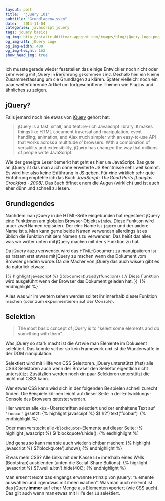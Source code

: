 ```yaml
---
layout: post
title:  "jQuery 101"
subtitle: "Grundlagenwissen"
date:   2014-11-04
categories: javascript jquery
tags: jquery basics
og_img: http://static-ddittmar.appspot.com/images/blog/jQuery-Logo.png
og_img-alt: jQuery Logo
og_img-width: 400
og_img-height: 102
show_head_img: true
---
```

Ich musste gerade wieder feststellen das einige Entwickler noch nicht oder sehr wenig mit jQuery in Berührung gekommen sind. Deshalb hier ein kleine Zusammenfassung um die Grundlagen zu klären. Später vielleicht noch ein paar weiterführende Artikel um fortgeschrittene Themen wie Plugins und ähnliches zu zeigen.

## jQuery?

Falls jemand noch nie etwas von [jQuery](http://jquery.com/) gehört hat:

> jQuery is a fast, small, and feature-rich JavaScript library. It makes things like HTML document traversal and manipulation, event handling, animation, and Ajax much simpler with an easy-to-use API that works across a multitude of browsers. With a combination of versatility and extensibility, jQuery has changed the way that millions of people write JavaScript.

Wie der geneigte Leser bemerkt hat geht es hier um JavaScript. Das gute an jQuery ist das man auch ohne erweiterte JS Kenntnisse sehr weit kommt. Es wird hier also keine Enführung in JS geben. Für eine wirklich sehr gute Einführung empfehle ich das Buch *JavaScript: The Good Parts [Douglas Crockford - 2008]*. Das Buch öffnet einem die Augen (wirklich) und ist auch eher dünn und schnell zu lesen.

## Grundlegendes

Nachdem man jQuery in die HTML-Seite eingebunden hat regestriert jQuery eine Funktionen am globalen Browser-Objekt `window`. Diese Funktion wird unter zwei Namen registriert. Der eine Name ist `jquery` und der andere Name ist `$`. Man kann gerne beide Namen verwenden allerdings ist es üblich die Funktion mit dem Namen `$` zu verwenden. Das heißt das alles was wir weiter unten mit jQuery machen mit der `$` Funktion zu hat.

Da jQuery dazu verwendet wird das HTML-Document zu manuipulieren ist es ratsam erst etwas mit jQuery zu machen wenn das Dokument vom Browser geladen wurde. Da die Macher von jQuery das auch wissen gibt es da natürlich etwas:

{% highlight javascript %}
$(document).ready(function() {
    // Diese Funktion wird ausgeführt wenn der Browser das Dokument geladen hat.
});
{% endhighlight %}

Alles was wir im weitern sehen werden solltet ihr innerhalb dieser Funktion machen (oder zum experimentieren auf der Console).

## Selektion

> The most basic concept of jQuery is to "select some elements and do something with them".

Was jQuery so stark macht ist die Art wie man Elemente im Dokument selektiert. Das konnte vorher so kein Framework und ist die Wunderwaffe in der DOM manipulation.

Selektiert wird mit Hilfe von CSS Selektoren. jQuery unterstützt (fast) alle CSS3 Selektoren auch wenn der Browser den Selektor eigentlich nicht unterstützt. Zusätzlich werden noch ein paar Selektoren unterstützt die nicht mal CSS3 kann.

Wer etwas CSS kann wird sich in den folgenden Beispielen schnell zurecht finden. Die Beispiele können leicht auf dieser Seite in der Entwicklungs-Console des Browsers getestet werden.

Hier werden alle `<h2>` Überschriften selectiert und der enthaltene Text auf `'foobar'` gesetzt:
{% highlight javascript %}
$('h2').text('foobar');
{% endhighlight %}

Oder man versteckt alle `<blockquote>` Elemente auf dieser Seite:
{% highlight javascript %}
$('blockquote').hide();
{% endhighlight %}

Und genau so kann man sie auch wieder sichtbar machen:
{% highlight javascript %}
$('blockquote').show();
{% endhighlight %}

Etwas mehr CSS? Alle Links mit der Klasse `btn` innerhalb eines Wells (Bootstrap) ausblenden (unten die Social-Share Buttons):
{% highlight javascript %}
$('.well a.btn').hide(400);
{% endhighlight %}

Man erkennt leicht das eingangs erwähnte Prinzip von jQuery: "Elemente auswählen und irgendwas mit ihnen machen". Was man auch erkennt ist das jQuery **immer** auf einer Menge aus Elementen operiert (wie CSS auch). Das gilt auch wenn man etwas mit Hilfe der `id` selektiert.
